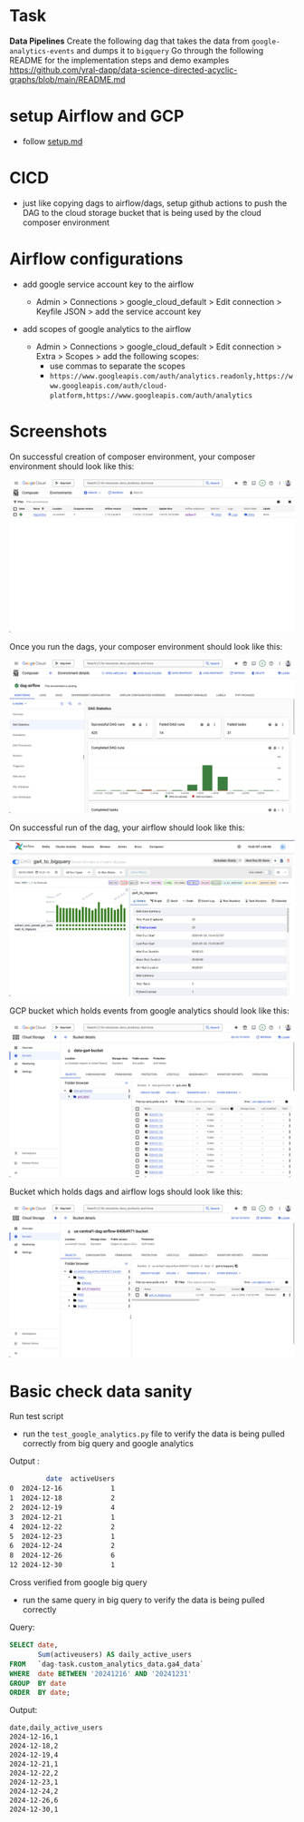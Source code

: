 # Task

**Data Pipelines**
Create the following dag that takes the data from `google-analytics-events` and dumps it to `bigquery`
Go through the following README for the implementation steps and demo examples
https://github.com/yral-dapp/data-science-directed-acyclic-graphs/blob/main/README.md

# setup Airflow and GCP

- follow [setup.md](./setup.md)

# CICD

- just like copying dags to airflow/dags, setup github actions to push the DAG to the cloud storage bucket that is being used by the cloud composer environment

# Airflow configurations

- add google service account key to the airflow
  - Admin > Connections > google_cloud_default > Edit connection > Keyfile JSON > add the service account key
- add scopes of google analytics to the airflow

  - Admin > Connections > google_cloud_default > Edit connection > Extra > Scopes > add the following scopes:
    - use commas to separate the scopes
    - `https://www.googleapis.com/auth/analytics.readonly,https://www.googleapis.com/auth/cloud-platform,https://www.googleapis.com/auth/analytics`

# Screenshots

On successful creation of composer environment, your composer environment should look like this:

<p>
    <img src="docs/images/composer1.jpg" />
</p>

Once you run the dags, your composer environment should look like this:

<p>
    <img src="docs/images/composer2.jpg" />
</p>

On successful run of the dag, your airflow should look like this:

<p>
    <img src="docs/images/airflow.jpg" />
</p>

GCP bucket which holds events from google analytics should look like this:

<p>
    <img src="docs/images/gcp-ga4-bucket.jpg" />
</p>

Bucket which holds dags and airflow logs should look like this:

<p>
    <img src="docs/images/gcp-dags-bucket.jpg" />

</p>

# Basic check data sanity

Run test script

- run the `test_google_analytics.py` file to verify the data is being pulled correctly from big query and google analytics

Output :

```bash
         date  activeUsers
0  2024-12-16            1
1  2024-12-18            2
2  2024-12-19            4
3  2024-12-21            1
4  2024-12-22            2
5  2024-12-23            1
6  2024-12-24            2
8  2024-12-26            6
12 2024-12-30            1
```

Cross verified from google big query

- run the same query in big query to verify the data is being pulled correctly

Query:

```sql
SELECT date,
       Sum(activeusers) AS daily_active_users
FROM   `dag-task.custom_analytics_data.ga4_data`
WHERE  date BETWEEN '20241216' AND '20241231'
GROUP  BY date
ORDER  BY date;
```

Output:

```csv
date,daily_active_users
2024-12-16,1
2024-12-18,2
2024-12-19,4
2024-12-21,1
2024-12-22,2
2024-12-23,1
2024-12-24,2
2024-12-26,6
2024-12-30,1
```
